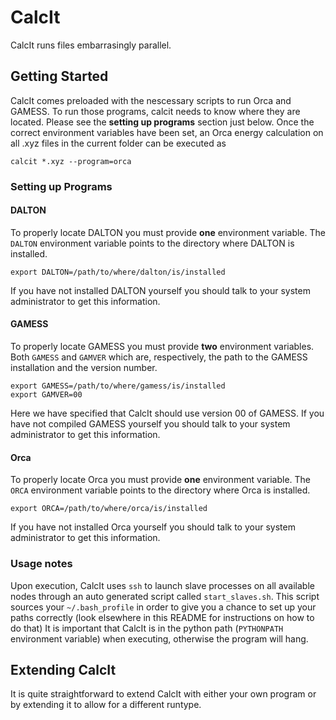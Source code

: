 # CalcIt
CalcIt runs files embarrasingly parallel.

## Getting Started
CalcIt comes preloaded with the nescessary scripts to run Orca and GAMESS.
To run those programs, calcit needs to know where they are located.
Please see the **setting up programs** section just below.
Once the correct environment variables have been set, an Orca energy calculation on all .xyz files in the current folder can be executed as

    calcit *.xyz --program=orca

### Setting up Programs
#### DALTON
To properly locate DALTON you must provide **one** environment variable.
The `DALTON` environment variable points to the directory where DALTON is installed.

    export DALTON=/path/to/where/dalton/is/installed

If you have not installed DALTON yourself you should talk to your system administrator to get this information.
#### GAMESS
To properly locate GAMESS you must provide **two** environment variables.
Both `GAMESS` and `GAMVER` which are, respectively, the path to the GAMESS installation and the version number.

    export GAMESS=/path/to/where/gamess/is/installed
    export GAMVER=00

Here we have specified that CalcIt should use version 00 of GAMESS.
If you have not compiled GAMESS yourself you should talk to your system administrator to get this information.

#### Orca
To properly locate Orca you must provide **one** environment variable.
The `ORCA` environment variable points to the directory where Orca is installed.

    export ORCA=/path/to/where/orca/is/installed

If you have not installed Orca yourself you should talk to your system administrator to get this information.

### Usage notes
Upon execution, CalcIt uses `ssh` to launch slave processes on all available nodes through an auto generated script called `start_slaves.sh`.
This script sources your `~/.bash_profile` in order to give you a chance to set up your paths correctly (look elsewhere in this README for instructions on how to do that)
It is important that CalcIt is in the python path (`PYTHONPATH` environment variable) when executing, otherwise the program will hang.

## Extending CalcIt
It is quite straightforward to extend CalcIt with either your own program or by extending it to allow for a different runtype.
